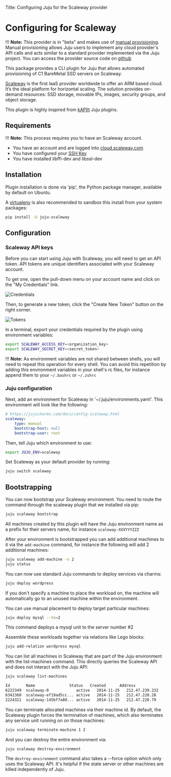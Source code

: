 Title: Configuring Juju for the Scaleway provider

# Configuring for Scaleway

!!! **Note:** This provider is in "beta" and makes use of
[manual provisioning](config-manual.html). Manual provisioning allows Juju
users to implement any cloud provider's API calls and acts similar to a
standard provider implemented via the Juju project. You can access the provider
source code on [github](https://github.com/scaleway/juju-scaleway)

This package provides a CLI plugin for Juju that allows automated provisioning
of C1 BareMetal SSD servers on Scaleway.

[Scaleway](https://scaleway.com) is the first IaaS provider worldwide to offer
an ARM based cloud. It’s the ideal platform for horizontal scaling. The
solution provides on-demand resources: SSD storage, movable IPs, images,
security groups, and object storage.

This plugin is highly inspired from [kAPIlt](https://github.com/kAPIlt) Juju
plugins.


## Requirements

!!! **Note:** This process requires you to have an Scaleway account.

- You have an account and are logged into [cloud.scaleway.com](https://cloud.scaleway.com)
- You have configured your [SSH Key](https://www.scaleway.com/docs/configure_new_ssh_key)
- You have installed libffi-dev and libssl-dev


## Installation

Plugin installation is done via 'pip', the Python package manager, available by
default on Ubuntu.

A [virtualenv](http://virtualenv.readthedocs.org/en/latest/index.html) is also
recommended to sandbox this install from your system packages:

```bash
pip install -U juju-scaleway
```

## Configuration

### Scaleway API keys

Before you can start using Juju with Scaleway, you will need to get an API token.
API tokens are unique identifiers associated with your Scaleway account.

To get one, open the pull-down menu on your account name and click on 
the "My Credentials" link.

![Credentials](http://i.imgur.com/3rZpnTJ.png)

Then, to generate a new token, click the "Create New Token" button on the right
corner.

![Tokens](http://i.imgur.com/cJcnO9S.png)

In a terminal, export your credentials required by the plugin using environment
variables:

```bash
export SCALEWAY_ACCESS_KEY=<organization_key>
export SCALEWAY_SECRET_KEY=<secret_token>
```

!!! **Note:** As environment variables are not shared between shells, you will
need to repeat this operation for every shell.  You can avoid this repetition
by adding this environment variables in your shell's rc files, for instance
append them to your `~/.bashrc` or `~/.zshrc`

### Juju configuration

Next, add an environment for Scaleway in '~/.juju/environments.yaml'. This
environment will look like the following:

```yaml
# https://jujucharms.com/docs/config-scaleway.html
scaleway:
    type: manual
    bootstrap-host: null
    bootstrap-user: root
```

Then, tell Juju which environment to use:

```bash
export JUJU_ENV=scaleway
```

Set Scaleway as your default provider by running:

```bash
juju switch scaleway
```

## Bootstrapping

You can now bootstrap your Scaleway environment. You need to route the command
through the scaleway plugin that we installed via pip:

```bash
juju scaleway bootstrap
```

All machines created by this plugin will have the Juju environment name as a
prefix for their servers name, for instance `scaleway-XXXYYYZZZ`

After your environment is bootstrapped you can add additional machines to it
via the `add-machine` command, for instance the following will add 2 additional
machines:

```bash
juju scaleway add-machine -n 2
juju status
```

You can now use standard Juju commands to deploy services via charms:

```bash
juju deploy wordpress
```

If you don't specify a machine to place the workload on, the machine
will automatically go to an unused machine within the environment.

You can use manual placement to deploy target particular machines:

```bash
juju deploy mysql --to=2
```

This command deploys a mysql unit to the server number #2

Assemble these workloads together via relations like Lego blocks:

```bash
juju add-relation wordpress mysql
```

You can list all machines in Scaleway that are part of the Juju environment
with the list-machines command. This directly queries the Scaleway API and does
not interact with the Juju API:

```bash
juju scaleway list-machines

Id       Name               Status   Created      Address
6222349  scaleway-0            active   2014-11-25   212.47.239.232
6342360  scaleway-ef19ad5cc... active   2014-11-25   212.47.228.28
2224321  scaleway-145bf7a80... active   2014-11-25   212.47.228.79
```

You can terminate allocated machines via their machine id. By default, the
Scaleway plugin forces the termination of machines, which also terminates any
service unit running on on those machines:

```bash
juju scaleway terminate-machine 1 2
```

And you can destroy the entire environment via:

```bash
juju scaleway destroy-environment
```

The `destroy-environment` command also takes a --force option which only uses
the Scaleway API. It's helpful if the state server or other machines are
killed independently of Juju.
